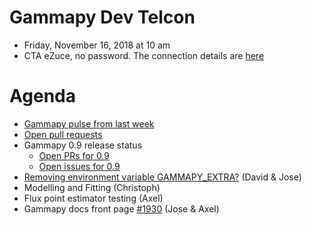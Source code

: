# Gammapy Dev Telcon

* Friday, November 16, 2018 at 10 am
* CTA eZuce, no password.  The connection details are [here](../2018-10-12/ezuce.txt)

# Agenda

* [Gammapy pulse from last week](https://github.com/gammapy/gammapy/pulse)
* [Open pull requests](https://github.com/gammapy/gammapy/pulls)
* Gammapy 0.9 release status
  - [Open PRs for 0.9](https://github.com/gammapy/gammapy/pulls?q=is%3Aopen+is%3Apr+milestone%3A0.9)
  - [Open issues for 0.9](https://github.com/gammapy/gammapy/issues?q=is%3Aopen+is%3Aissue+milestone%3A0.9) 
* [Removing environment variable GAMMAPY_EXTRA?](https://github.com/gammapy/gammapy/issues/1889) (David & Jose)
* Modelling and Fitting (Christoph)
* Flux point estimator testing (Axel)
* Gammapy docs front page [#1930](https://github.com/gammapy/gammapy/pull/1930) (Jose & Axel)
 
